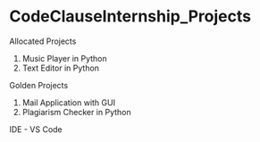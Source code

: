 # CodeClauseInternship_Projects

Allocated Projects 
1. Music Player in Python
2. Text Editor in Python

Golden Projects
1. Mail Application with GUI
2. Plagiarism Checker in Python

IDE - VS Code   
